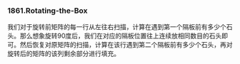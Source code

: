 ### 1861.Rotating-the-Box

我们对于旋转前矩阵的每一行从左往右扫描，计算在遇到第一个隔板前有多少个石头。那么想象旋转90度后，我们在对应的隔板位置往上连续放相同数目的石头即可。然后恢复对原矩阵的扫描，计算在该行遇到第二个隔板前有多少个石头，再对旋转后的矩阵的该列剩余部分进行填充。
